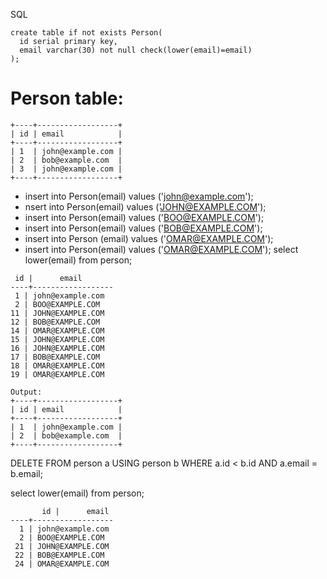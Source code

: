 SQL

```
create table if not exists Person(
  id serial primary key,
  email varchar(30) not null check(lower(email)=email)
);
```	

# Person table:
```
+----+------------------+
| id | email            |
+----+------------------+
| 1  | john@example.com |
| 2  | bob@example.com  |
| 3  | john@example.com |
+----+------------------+
```

- insert into Person(email) values ('john@example.com');
- nsert into Person(email) values ('JOHN@EXAMPLE.COM');
- insert into Person(email) values ('BOO@EXAMPLE.COM');
- insert into Person(email) values ('BOB@EXAMPLE.COM');
- insert into Person (email) values ('OMAR@EXAMPLE.COM');
- insert into Person(email) values ('OMAR@EXAMPLE.COM');
 select lower(email) from person;
 ```
  id |      email       
----+------------------
  1 | john@example.com
  2 | BOO@EXAMPLE.COM
 11 | JOHN@EXAMPLE.COM
 12 | BOB@EXAMPLE.COM
 14 | OMAR@EXAMPLE.COM
 15 | JOHN@EXAMPLE.COM
 16 | JOHN@EXAMPLE.COM
 17 | BOB@EXAMPLE.COM
 18 | OMAR@EXAMPLE.COM
 19 | OMAR@EXAMPLE.COM
```
```
Output: 
+----+------------------+
| id | email            |
+----+------------------+
| 1  | john@example.com |
| 2  | bob@example.com  |
+----+------------------+
```
DELETE FROM person a USING person b WHERE a.id < b.id AND a.email = b.email;

select lower(email) from person;
```
       id |      email       
----+------------------
  1 | john@example.com
  2 | BOO@EXAMPLE.COM
 21 | JOHN@EXAMPLE.COM
 22 | BOB@EXAMPLE.COM
 24 | OMAR@EXAMPLE.COM
```
     


